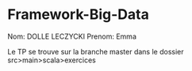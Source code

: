 # Framework-Big-Data

Nom: DOLLE LECZYCKI
Prenom: Emma

Le TP se trouve sur la branche master dans le dossier src>main>scala>exercices

